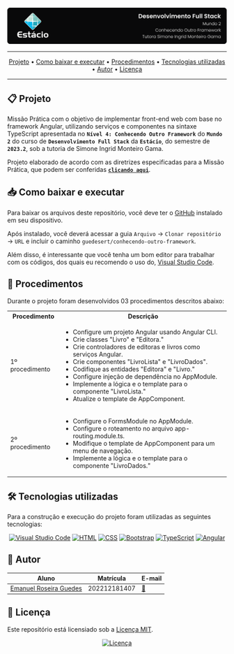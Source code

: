 ![Capa do projeto com logo da Estácio](./.github/capa.svg)

<div align="center">

---

[Projeto](#-projeto) • [Como baixar e executar](#-como-baixar-e-executar) • [Procedimentos](#-procedimentos) • [Tecnologias utilizadas](#-tecnologias-utilizadas) • [Autor](#-autor) • [Licença](#-licença)

---

</div>

## 📋 Projeto

Missão Prática com o objetivo de implementar front-end web com base no framework Angular, utilizando serviços e componentes na sintaxe TypeScript apresentada no **`Nível 4: Conhecendo Outro Framework`** do **`Mundo 2`** do curso de **`Desenvolvimento Full Stack`** da **`Estácio`**, do semestre de **`2023.2`**, sob a tutoria de Simone Ingrid Monteiro Gama.

Projeto elaborado de acordo com as diretrizes especificadas para a Missão Prática, que podem ser conferidas [**`clicando aqui`**](https://sway.office.com/s/FsURgWIC7pni5Tll/embed).

## 📥 Como baixar e executar

Para baixar os arquivos deste repositório, você deve ter o [GitHub](https://github.com/) instalado em seu dispositivo.

Após instalado, você deverá acessar a guia `Arquivo` → `Clonar repositório` → `URL` e incluir o caminho `guedesert/conhecendo-outro-framework`.

Além disso, é interessante que você tenha um bom editor para trabalhar com os códigos, dos quais eu recomendo o uso do, [Visual Studio Code](https://code.visualstudio.com/).

## 🔗 Procedimentos

Durante o projeto foram desenvolvidos 03 procedimentos descritos abaixo:

<table>
  <tr>
    <th>Procedimento</th>
    <th>Descrição</th>
  </tr>
  <tr>
    <td>1º procedimento</td>
    <td>
      <ul>
        <li>Configure um projeto Angular usando Angular CLI.</li>
        <li>Crie classes "Livro" e "Editora."</li>
        <li>Crie controladores de editoras e livros como serviços Angular.</li>
        <li>Crie componentes "LivroLista" e "LivroDados".</li>
        <li>Codifique as entidades "Editora" e "Livro."</li>
        <li>Configure injeção de dependência no AppModule.</li>
        <li>Implemente a lógica e o template para o componente "LivroLista."</li>
        <li> Atualize o template de AppComponent.</li>
      </ul>
    </td>
  </tr>
  <tr>
    <td>2º procedimento</td>
    <td>
      <ul>
        <li>Configure o FormsModule no AppModule.</li>
        <li>Configure o roteamento no arquivo app-routing.module.ts.</li>
        <li>Modifique o template de AppComponent para um menu de navegação.</li>
        <li>Implemente a lógica e o template para o componente "LivroDados."</li>
      </ul>
    </td>
  </tr>
</table>

## 🛠 Tecnologias utilizadas

Para a construção e execução do projeto foram utilizadas as seguintes tecnologias:

<div align="center">

[![Visual Studio Code](https://img.shields.io/badge/-VS%20Code-007ACC?style=for-the-badge&logo=visualstudiocode&logoColor=white)](https://code.visualstudio.com/)
[![HTML](https://img.shields.io/badge/-HTML-E34F26?style=for-the-badge&logo=html5&logoColor=white)](https://html.spec.whatwg.org/multipage/)
[![CSS](https://img.shields.io/badge/-CSS-1572B6?style=for-the-badge&logo=css3&logoColor=white)](https://www.w3.org/Style/CSS/)
[![Bootstrap](https://img.shields.io/badge/-Bootstrap-7952B3?style=for-the-badge&logo=bootstrap&logoColor=white)](https://getbootstrap.com/docs/5.3/getting-started/introduction/)
[![TypeScript](https://img.shields.io/badge/-TypeScript-3178C6?style=for-the-badge&logo=typescript&logoColor=white)](https://www.typescriptlang.org/docs/) [![Angular](https://img.shields.io/badge/-Angular-DD0031?style=for-the-badge&logo=angular&logoColor=white)](https://angular.io/docs)

</div>

## 👥 Autor

| Aluno                                                  | Matrícula    | E-mail                                      |
| ------------------------------------------------------ | ------------ | ------------------------------------------- |
| [Emanuel Roseira Guedes](https://github.com/guedesert) | 202212181407 | [📧](mailto:202212181407@alunos.estacio.br) |

## 📃 Licença

Este repositório está licensiado sob a [Licença MIT](./LICENSE).

<div align=center>

[![Licença](https://img.shields.io/github/license/guedesert/conhecendo-outro-framework?style=for-the-badge&color=blue&label=licença)](./LICENSE)

</div>
